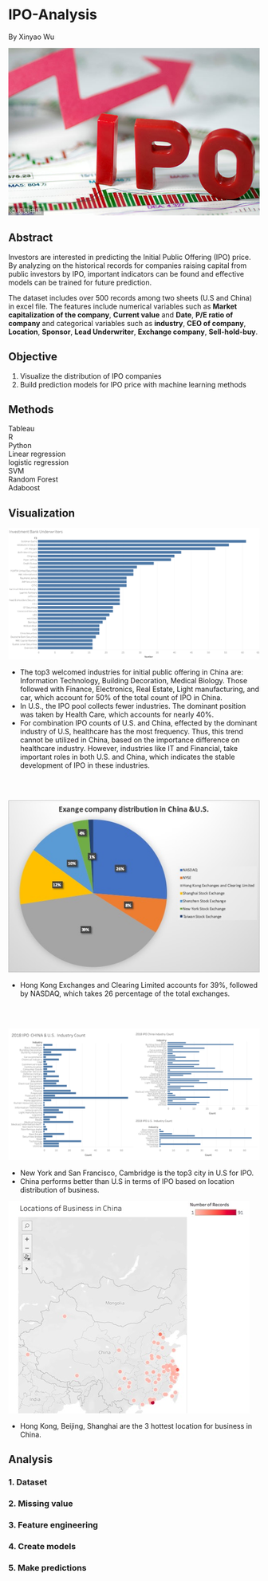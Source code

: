 # IPO-Analysis

By Xinyao Wu

![Picture source : chinadaily.com.cn](./image/IPO.jpg)
 
## Abstract

Investors are interested in predicting the Initial Public Offering (IPO) price. By analyzing on the historical records for companies raising capital from public investors by IPO, important indicators can be found and effective models can be trained for future prediction.

The dataset includes over 500 records among two sheets (U.S and China) in excel file. The features include numerical variables such as __Market capitalization of the company__, __Current value__ and __Date__, __P/E ratio of company__ and categorical variables such as __industry__, __CEO of company__, __Location__, __Sponsor__, __Lead Underwriter__, __Exchange company__, __Sell-hold-buy__.

## Objective 

1. Visualize the distribution of IPO companies <br>
2. Build prediction models for IPO price with machine learning methods <br>

## Methods

Tableau <br>
R <br>
Python <br>
Linear regression <br>
logistic regression <br>
SVM <br>
Random Forest <br>
Adaboost <br>

## Visualization

![](./image/bank.png)

*	The top3 welcomed industries for initial public offering in China are: Information Technology, Building Decoration, Medical Biology. Those followed with Finance, Electronics, Real Estate, Light manufacturing, and car, which account for 50% of the total count of IPO in China.
*	In U.S., the IPO pool collects fewer industries. The dominant position was taken by Health Care, which accounts for nearly 40%.
*	For combination IPO counts of U.S. and China, effected by the dominant industry of U.S, healthcare has the most frequency. Thus, this trend cannot be utilized in China, based on the importance difference on healthcare industry. However, industries like IT and Financial, take important roles in both U.S. and China, which indicates the stable development of IPO in these industries.
<br>
<br>

![](./image/exchange.jpg)

*	Hong Kong Exchanges and Clearing Limited accounts for 39%, followed by NASDAQ, which takes 26 percentage of the total exchanges.
<br>
<br>

![](./image/industry.png)

*	New York and San Francisco, Cambridge is the top3 city in U.S for IPO.
*	China performs better than U.S in terms of IPO based on location distribution of business.


![](./image/loc.jpg)

*	Hong Kong, Beijing, Shanghai are the 3 hottest location for business in China.

## Analysis

### 1. Dataset


### 2. Missing value


### 3. Feature engineering


### 4. Create models


### 5. Make predictions












